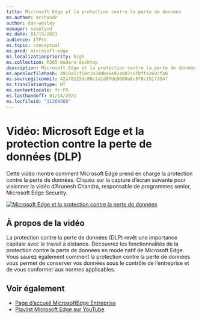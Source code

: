 ```yaml
---
title: Microsoft Edge et la protection contre la perte de données
ms.author: archandr
author: dan-wesley
manager: seanlynd
ms.date: 01/13/2021
audience: ITPro
ms.topic: conceptual
ms.prod: microsoft-edge
ms.localizationpriority: high
ms.collection: M365-modern-desktop
description: Microsoft Edge et la protection contre la perte de données (DLP)
ms.openlocfilehash: d910a11f50c103d8ba6e924807c6fbffa269cfa0
ms.sourcegitcommit: 42af8123dc86c2a1d07de0080a6c878c151f354f
ms.translationtype: HT
ms.contentlocale: fr-FR
ms.lasthandoff: 01/14/2021
ms.locfileid: "11269368"
---
```

# Vidéo: Microsoft Edge et la protection contre la perte de données (DLP)

Cette vidéo montre comment Microsoft Edge prend en charge la protection contre la perte de données. Cliquez sur la capture d’écran suivante pour visionner la vidéo d’Arunesh Chandra, responsable de programmes senior, Microsoft Edge Security.

[![ Microsoft Edge et la protection contre la perte de données](media/microsoft-edge-security-dlp/0.png)](http://www.youtube.com/watch?v=dLD04U9eTqg " Microsoft Edge and data loss prevention")

## À propos de la vidéo

La protection contre la perte de données (DLP) revêt une importance capitale avec le travail à distance. Découvrez les fonctionnalités de la protection contre la perte de données en mode natif de Microsoft Edge. Vous saurez également comment la protection contre la perte de données vous permet de conserver vos données sous le contrôle de l’entreprise et de vous conformer aux normes applicables.

## Voir également

- [Page d’accueil MicrosoftEdge Entreprise](https://aka.ms/EdgeEnterprise)
- [Playlist Microsoft Edge sur YouTube](https://www.youtube.com/playlist?list=PLXtHYVsvn_b-uXh1tMeYpT-0iD8tD3tFy)

